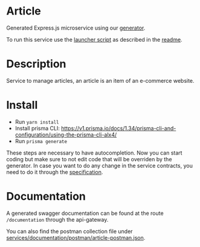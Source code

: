 # Article

Generated Express.js microservice using our [generator](../../generator).

To run this service use the [launcher script](../launcher.sh) as described in the [readme](../README.md).

# Description

Service to manage articles, an article is an item of an e-commerce website.

# Install

* Run `yarn install`
* Install prisma CLI: https://v1.prisma.io/docs/1.34/prisma-cli-and-configuration/using-the-prisma-cli-alx4/
* Run `prisma generate`

These steps are necessary to have autocompletion.
Now you can start coding but make sure to not edit code that will be overriden by the generator. In case you want to do any change in the service contracts, you need to do it through the [specification](../specification).

# Documentation

A generated swagger documentation can be found at the route `/documentation` through the api-gateway.

You can also find the postman collection file under [services/documentation/postman/article-postman.json](../documentation/postman/article-postman.json).